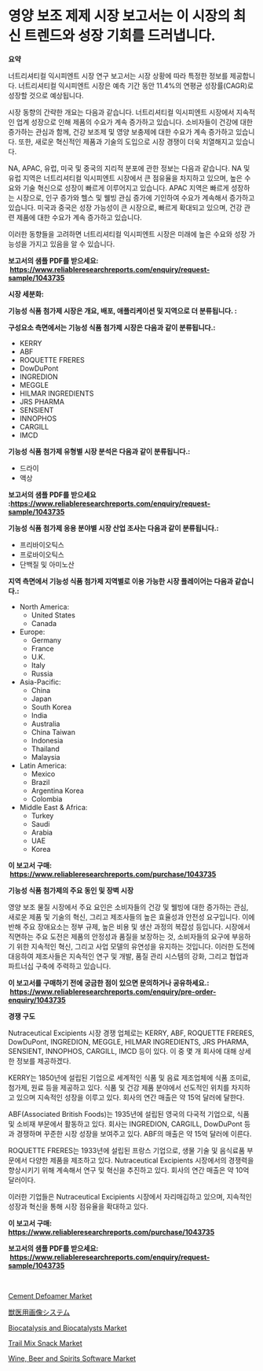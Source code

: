 <p><h1>영양 보조 제제 시장 보고서는 이 시장의 최신 트렌드와 성장 기회를 드러냅니다.</h1></p><p><strong>요약</strong></p>
<p><p>너트리셔티컬 익시피엔트 시장 연구 보고서는 시장 상황에 따라 특정한 정보를 제공합니다. 너트리셔티컬 익시피엔트 시장은 예측 기간 동안 11.4%의 연평균 성장률(CAGR)로 성장할 것으로 예상됩니다.</p><p>시장 동향의 간략한 개요는 다음과 같습니다. 너트리셔티컬 익시피엔트 시장에서 지속적인 업계 성장으로 인해 제품의 수요가 계속 증가하고 있습니다. 소비자들이 건강에 대한 증가하는 관심과 함께, 건강 보조제 및 영양 보충제에 대한 수요가 계속 증가하고 있습니다. 또한, 새로운 혁신적인 제품과 기술의 도입으로 시장 경쟁이 더욱 치열해지고 있습니다.</p><p>NA, APAC, 유럽, 미국 및 중국의 지리적 분포에 관한 정보는 다음과 같습니다. NA 및 유럽 지역은 너트리셔티컬 익시피엔트 시장에서 큰 점유율을 차지하고 있으며, 높은 수요와 기술 혁신으로 성장이 빠르게 이루어지고 있습니다. APAC 지역은 빠르게 성장하는 시장으로, 인구 증가와 헬스 및 웰빙 관심 증가에 기인하여 수요가 계속해서 증가하고 있습니다. 미국과 중국은 성장 가능성이 큰 시장으로, 빠르게 확대되고 있으며, 건강 관련 제품에 대한 수요가 계속 증가하고 있습니다.</p><p>이러한 동향들을 고려하면 너트리셔티컬 익시피엔트 시장은 미래에 높은 수요와 성장 가능성을 가지고 있음을 알 수 있습니다.</p></p>
<p><strong>보고서의 샘플 PDF를 받으세요: &nbsp;<a href="https://www.reliableresearchreports.com/enquiry/request-sample/1043735">https://www.reliableresearchreports.com/enquiry/request-sample/1043735</a></strong></p>
<p><strong>시장 세분화:</strong></p>
<p><strong> 기능성 식품 첨가제 시장은 개요, 배포, 애플리케이션 및 지역으로 더 분류됩니다. :</strong></p>
<p><strong>구성요소 측면에서는 기능성 식품 첨가제 시장은 다음과 같이 분류됩니다.:</strong></p>
<p><ul><li>KERRY</li><li>ABF</li><li>ROQUETTE FRERES</li><li>DowDuPont</li><li>INGREDION</li><li>MEGGLE</li><li>HILMAR INGREDIENTS</li><li>JRS PHARMA</li><li>SENSIENT</li><li>INNOPHOS</li><li>CARGILL</li><li>IMCD</li></ul></p>
<p><strong> 기능성 식품 첨가제 유형별 시장 분석은 다음과 같이 분류됩니다.:</strong></p>
<p><ul><li>드라이</li><li>액상</li></ul></p>
<p><strong>보고서의 샘플 PDF를 받으세요 :<a href="https://www.reliableresearchreports.com/enquiry/request-sample/1043735">https://www.reliableresearchreports.com/enquiry/request-sample/1043735</a></strong></p>
<p><strong> 기능성 식품 첨가제 응용 분야별 시장 산업 조사는 다음과 같이 분류됩니다.:</strong></p>
<p><ul><li>프리바이오틱스</li><li>프로바이오틱스</li><li>단백질 및 아미노산</li></ul></p>
<p><strong>지역 측면에서 기능성 식품 첨가제 지역별로 이용 가능한 시장 플레이어는 다음과 같습니다.:</strong></p>
<p><ul>
    <li>
        North America:
        <ul>
            <li>United States</li>
            <li>Canada</li>
        </ul>
    </li>
    <li>
        Europe:
        <ul>
            <li>Germany</li>
            <li>France</li>
            <li>U.K.</li>
            <li>Italy</li>
            <li>Russia</li>
        </ul>
    </li>
    <li>
        Asia-Pacific:
        <ul>
            <li>China</li>
            <li>Japan</li>
            <li>South Korea</li>
            <li>India</li>
            <li>Australia</li>
            <li>China Taiwan</li>
            <li>Indonesia</li>
            <li>Thailand</li>
            <li>Malaysia</li>
        </ul>
    </li>
    <li>
        Latin America:
        <ul>
            <li>Mexico</li>
            <li>Brazil</li>
            <li>Argentina Korea</li>
            <li>Colombia</li>
        </ul>
    </li>
    <li>
        Middle East & Africa:
        <ul>
            <li>Turkey</li>
            <li>Saudi</li>
            <li>Arabia</li>
            <li>UAE</li>
            <li>Korea</li>
        </ul>
    </li>
    </ul></p>
<p><strong>이 보고서 구매: &nbsp;<a href="https://www.reliableresearchreports.com/purchase/1043735">https://www.reliableresearchreports.com/purchase/1043735</a></strong></p>
<p><strong>기능성 식품 첨가제의 주요 동인 및 장벽 시장</strong></p>
<p><p>영양 보조 물질 시장에서 주요 요인은 소비자들의 건강 및 웰빙에 대한 증가하는 관심, 새로운 제품 및 기술의 혁신, 그리고 제조사들의 높은 효율성과 안전성 요구입니다. 이에 반해 주요 장애요소는 정부 규제, 높은 비용 및 생산 과정의 복잡성 등입니다. 시장에서 직면하는 주요 도전은 제품의 안정성과 품질을 보장하는 것, 소비자들의 요구에 부응하기 위한 지속적인 혁신, 그리고 사업 모델의 유연성을 유지하는 것입니다. 이러한 도전에 대응하여 제조사들은 지속적인 연구 및 개발, 품질 관리 시스템의 강화, 그리고 협업과 파트너십 구축에 주력하고 있습니다.</p></p>
<p><strong>이 보고서를 구매하기 전에 궁금한 점이 있으면 문의하거나 공유하세요.: &nbsp;<a href="https://www.reliableresearchreports.com/enquiry/pre-order-enquiry/1043735">https://www.reliableresearchreports.com/enquiry/pre-order-enquiry/1043735</a></strong></p>
<p><strong>경쟁 구도</strong></p>
<p><p>Nutraceutical Excipients 시장 경쟁 업체로는 KERRY, ABF, ROQUETTE FRERES, DowDuPont, INGREDION, MEGGLE, HILMAR INGREDIENTS, JRS PHARMA, SENSIENT, INNOPHOS, CARGILL, IMCD 등이 있다. 이 중 몇 개 회사에 대해 상세한 정보를 제공하겠다.</p><p>KERRY는 1850년에 설립된 기업으로 세계적인 식품 및 음료 제조업체에 식품 조미료, 첨가제, 원료 등을 제공하고 있다. 식품 및 건강 제품 분야에서 선도적인 위치를 차지하고 있으며 지속적인 성장을 이루고 있다. 회사의 연간 매출은 약 15억 달러에 달한다.</p><p>ABF(Associated British Foods)는 1935년에 설립된 영국의 다국적 기업으로, 식품 및 소비재 부문에서 활동하고 있다. 회사는 INGREDION, CARGILL, DowDuPont 등과 경쟁하며 꾸준한 시장 성장을 보여주고 있다. ABF의 매출은 약 15억 달러에 이른다.</p><p>ROQUETTE FRERES는 1933년에 설립된 프랑스 기업으로, 생물 기술 및 음식료품 부문에서 다양한 제품을 제조하고 있다. Nutraceutical Excipients 시장에서의 경쟁력을 향상시키기 위해 계속해서 연구 및 혁신을 추진하고 있다. 회사의 연간 매출은 약 10억 달러이다.</p><p>이러한 기업들은 Nutraceutical Excipients 시장에서 자리매김하고 있으며, 지속적인 성장과 혁신을 통해 시장 점유율을 확대하고 있다.</p></p>
<p><strong>이 보고서 구매: &nbsp; <a href="https://www.reliableresearchreports.com/purchase/1043735">https://www.reliableresearchreports.com/purchase/1043735</a></strong></p>
<p><strong>보고서의 샘플 PDF를 받으세요: &nbsp;<a href="https://www.reliableresearchreports.com/enquiry/request-sample/1043735">https://www.reliableresearchreports.com/enquiry/request-sample/1043735</a></strong><strong></strong></p>
<p>&nbsp;</p>
<p><p><a href="https://cat-emmental-94b.notion.site/Cement-Defoamer-Market-Research-Report-Provides-Critical-Insights-that-can-help-Shape-Business-Devel-d8097670ff2e49d2b0e7c54643f2d2a6">Cement Defoamer Market</a></p><p><a href="https://github.com/vhemk0794148/Market-Research-Report-List-1/blob/main/3231066192973.md">獣医用画像システム</a></p><p><a href="https://github.com/joannesouthgate/Market-Research-Report-List-2/blob/main/biocatalysis-and-biocatalysts-market.md">Biocatalysis and Biocatalysts Market</a></p><p><a href="https://view.publitas.com/reportprime-1/trail-mix-snack-market-provides-a-comprehensive-analysis-including-a-macro-overview-of-the-market-as-well-as-micro-details-such-as-market-size-and-competitive-landscape/">Trail Mix Snack Market</a></p><p><a href="https://issuu.com/reportprime-2/docs/wine-beer-and-spirits-software-market-size-2030.pp">Wine, Beer and Spirits Software Market</a></p></p>